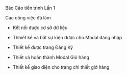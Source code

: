 Báo Cáo tiến trình Lần 1

Các công việc đã làm

+ Kết nối được cơ sở dữ liệu

+ Thhiết kế và bắt sự kiện được cho Modal đăng nhập

+ Thiết kế được trang Đăng Ký

+ Thiết và hoàn thành Modal Giỏ hàng

+ Thiết kế giao diện cho trang chi thiết giở hàng
